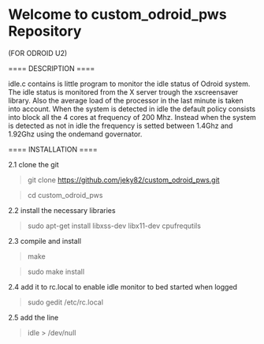 Welcome to custom_odroid_pws Repository
=================

(FOR ODROID U2)

==== DESCRIPTION ====

idle.c contains is little program to monitor the idle status of 
Odroid system. The idle status is monitored from the X server
trough the xscreensaver library. Also the average load of the
processor in the last minute is taken into account.
When the system is detected in idle the default policy consists
into block all the 4 cores at frequency of 200 Mhz. Instead when 
the system is detected as not in idle the frequency is setted
between 1.4Ghz and 1.92Ghz using the ondemand governator. 


==== INSTALLATION ====

2.1 clone the git
> git clone https://github.com/jeky82/custom_odroid_pws.git

> cd custom_odroid_pws

2.2 install the necessary libraries
> sudo apt-get install libxss-dev libx11-dev cpufrequtils

2.3 compile and install
> make

> sudo make install

2.4 add it to rc.local to enable idle monitor to bed started when logged
> sudo gedit /etc/rc.local

2.5 add the line
> idle > /dev/null
